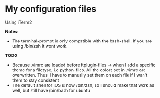 # My configuration files

Using iTerm2

**Notes:**
- The terminal-prompt is only compatible with the bash-shell. If you are using /bin/zsh it wont work.


**TODO**
- Because .vimrc are loaded before ftplugin-files -> when I add a specific theme for a filetype, i.e python-files. All the colors set in .vimrc are overwritten. Thus, I have to manually set them on each file if I wan't them to  stay consistent
- The default shell for iOS is now /bin/zsh, so I should make that work as well, but still have /bin/bash for ubuntu
